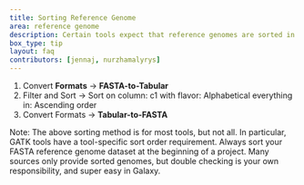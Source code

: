 ```yaml
---
title: Sorting Reference Genome
area: reference genome 
description: Certain tools expect that reference genomes are sorted in [lexicographical order](https://en.wikipedia.org/wiki/Lexicographic_order). These tools are often downstream of the initial mapping tools, which means that a large investment in a project has already been made, before a problem with sorting pops up in conclusion layer tools. How to avoid? Always sort your FASTA reference genome dataset at the beginning of a project. Many sources only provide sorted genomes, but double checking is your own responsibility, and super easy in Galaxy!
box_type: tip        
layout: faq        
contributors: [jennaj, nurzhamalyrys] 
---
```


1. Convert **Formats** -> **FASTA-to-Tabular**
2. Filter and Sort -> Sort
       on column: c1 
       with flavor: Alphabetical
       everything in: Ascending order
3. Convert Formats -> **Tabular-to-FASTA**

Note: The above sorting method is for most tools, but not all. In particular, GATK tools have a tool-specific sort order requirement.
Always sort your FASTA reference genome dataset at the beginning of a project. Many sources only provide sorted genomes, but double checking is your own responsibility, and super easy in Galaxy.
